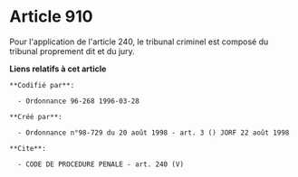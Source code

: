 # Article 910

Pour l'application de l'article 240, le tribunal criminel est composé du tribunal proprement dit et du jury.

**Liens relatifs à cet article**

	**Codifié par**:

	  - Ordonnance 96-268 1996-03-28

	**Créé par**:

	  - Ordonnance n°98-729 du 20 août 1998 - art. 3 () JORF 22 août 1998

	**Cite**:

	  - CODE DE PROCEDURE PENALE - art. 240 (V)
